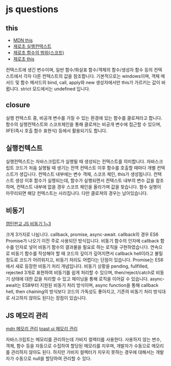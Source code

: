 # js questions

## this

* [MDN this](https://developer.mozilla.org/ko/docs/Web/JavaScript/Reference/Operators/this)
* [제로초 실행컨텍스트](https://www.zerocho.com/category/JavaScript/post/5741d96d094da4986bc950a0)
* [제로초 함수의 범위(스코프)](https://www.zerocho.com/category/Javascript/post/5740531574288ebc5f2ba97e)
* [제로초 this](https://www.zerocho.com/category/JavaScript/post/5b0645cc7e3e36001bf676eb)

컨텍스트에 생긴 변수이며, 일반 함수/화살표 함수/객체의 함수/생성자 함수 등의 컨텍스트에서 각자 다른 컨텍스트의 값을 참조합니다. 기본적으로는 windows이며, 객체 메서드 및 함수 메서드의 bind, call, apply와 new 생성자에서만 this가 가르키는 값이 바뀝니다. strict 모드에서는 undefined 입니다.

## closure

실행 컨텍스트 중, 비공개 변수를 가질 수 있는 환경에 있는 함수를 클로져라고 합니다. 함수의 실행컨텍스트와 스코프체인을 통해 클로져는 비공개 변수에 접근할 수 있으며, IIFE(즉시 호출 함수 표현식) 등에서 활용되기도 합니다.

## 실행컨텍스트

실행컨텍스트는 자바스크립트가 실행될 때 생성되는 컨텍스트를 의미합니다. 자바스크립트 코드가 처음 실행될 때 생기는 전역 컨텍스트 이후 함수를 호출할 때마다 개별 컨텍스트가 생깁니다. 컨텍스트 내부에는 변수 객체, 스코프 체인, this가 생성됩니다. 컨텍스트 생성 이후 함수가 실행되는데, 함수가 실행되면서 컨텍스트 내부의 변수 값을 참조하며, 컨텍스트 내부에 없을 경우 스코프 체인을 올라가며 값을 찾습니다. 함수 실행이 마무리되면 해당 컨텍스트는 사라집니다. 다만 클로져의 경우는 남아있습니다.

## 비동기

[캡틴판교 JS 비동기 1~3](https://joshua1988.github.io/web-development/javascript/javascript-asynchronous-operation/)

크게 3가지로 나뉩니다. callback, promise, async-await. callback의 경우 ES6 Promise가 나오기 이전 주로 사용되던 방식입니다. 비동기 함수의 인자에 callback 함수를 인자로 넣어 비동기 함수의 결과물을 필요로 하는 로직을 구현하였습니다. 연속으로 비동기 함수를 작성해야 할 때 코드의 깊이가 깊어지면서 callback hell이라고 불릴 정도로 코드가 어려워지고, 비동기 처리도 어렵다는 단점이 있습니다. Promise는 ES6 에서 새로 등장한 비동기 처리 개념입니다. 비동기 상황을 pending, fullfilled, rejected 3개로 표현하여 비동기를 쉽게 처리할 수 있으며, then/reject/catch로 비동기 상태에 대한 값을 처리할 수 있고 체이닝을 통해 로직을 이어갈 수 있습니다. async-await는 ES8부터 지원된 비동기 처리 방식이며, async function을 통해 callback hell, then chaining의 방식보다 코드의 가독성도 좋아지고, 기존의 비동기 처리 방식대로 사고하지 않아도 된다는 장점이 있습니다.

## JS 메모리 관리

[mdn 메모리 관리](https://developer.mozilla.org/ko/docs/Web/JavaScript/Memory_Management)
[toast ui 메모리 관리](https://ui.toast.com/weekly-pick/ko_20210611)

자바스크립트는 메모리를 관리하는데 가비지 컬렉터를 사용한다. 사용하지 않는 변수, 객체, 함수 등을 자동으로 수집하여 할당된 메모리를 지우며, 개발자가 수동으로 메모리를 관리하지 않아도 된다. 하지만 가비지 컬렉터가 지우지 못하는 경우에 대해서는 개발자가 수동으로 null을 할당하여 관리할 수 있다.
